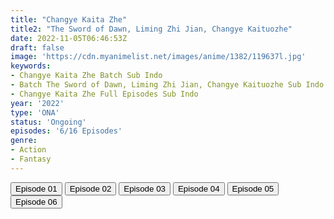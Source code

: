 ```yaml
---
title: "Changye Kaita Zhe"
title2: "The Sword of Dawn, Liming Zhi Jian, Changye Kaituozhe"
date: 2022-11-05T06:46:53Z
draft: false
image: 'https://cdn.myanimelist.net/images/anime/1382/119637l.jpg'
keywords:
- Changye Kaita Zhe Batch Sub Indo
- Batch The Sword of Dawn, Liming Zhi Jian, Changye Kaituozhe Sub Indo
- Changye Kaita Zhe Full Episodes Sub Indo
year: '2022'
type: 'ONA'
status: 'Ongoing'
episodes: '6/16 Episodes'
genre:
- Action
- Fantasy
---
```


<div class="d-g gg-5 gtc-r ai-c">
<button onclick="window.open('?arc=SQnYUqU1pe_20221008/1/MP4/Kuramanime-SWDAWN-01-480p-BGlobal','_blank')">Episode 01</button>
<button onclick="window.open('?arc=aM25Rgx6PH_20221008/2/MP4/Kuramanime-SWDAWN-02-480p-BGlobal','_blank')">Episode 02</button>
<button onclick="window.open('?arc=wcvPbggLDf_20221015/3/MP4/Kuramanime-SWDAWN-03-480p-BGlobal','_blank')">Episode 03</button>
<button onclick="window.open('?arc=GzZnkt9tuS_20221022/4/MP4/Kuramanime-SWDAWN-04-480p-BGlobal','_blank')">Episode 04</button>
<button onclick="window.open('?arc=duAHtWq3Kg_20221029/5/MP4/Kuramanime-SWDAWN-05-480p-BGlobal','_blank')">Episode 05</button>
<button onclick="window.open('?arc=c2xkFyGxIc_20221105/6/MP4/Kuramanime-SWDAWN-06-480p-BGlobal','_blank')">Episode 06</button>
</div>